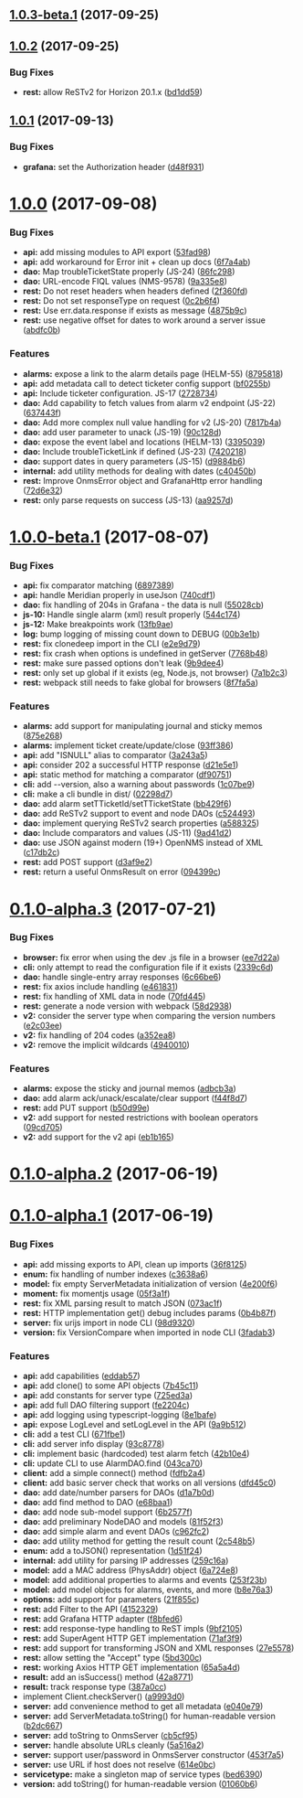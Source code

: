 <a name="1.0.3-beta.1"></a>
## [1.0.3-beta.1](https://github.com/OpenNMS/opennms-js/compare/v1.0.2...v1.0.3-beta.1) (2017-09-25)



<a name="1.0.2"></a>
## [1.0.2](https://github.com/OpenNMS/opennms-js/compare/v1.0.1...v1.0.2) (2017-09-25)


### Bug Fixes

* **rest:** allow ReSTv2 for Horizon 20.1.x ([bd1dd59](https://github.com/OpenNMS/opennms-js/commit/bd1dd59))



<a name="1.0.1"></a>
## [1.0.1](https://github.com/OpenNMS/opennms-js/compare/v1.0.0...v1.0.1) (2017-09-13)


### Bug Fixes

* **grafana:** set the Authorization header ([d48f931](https://github.com/OpenNMS/opennms-js/commit/d48f931))



<a name="1.0.0"></a>
# [1.0.0](https://github.com/OpenNMS/opennms-js/compare/v1.0.0-beta.1...v1.0.0) (2017-09-08)


### Bug Fixes

* **api:** add missing modules to API export ([53fad98](https://github.com/OpenNMS/opennms-js/commit/53fad98))
* **api:** add workaround for Error init + clean up docs ([6f7a4ab](https://github.com/OpenNMS/opennms-js/commit/6f7a4ab))
* **dao:** Map troubleTicketState properly (JS-24) ([86fc298](https://github.com/OpenNMS/opennms-js/commit/86fc298))
* **dao:** URL-encode FIQL values (NMS-9578) ([9a335e8](https://github.com/OpenNMS/opennms-js/commit/9a335e8))
* **rest:** Do not reset headers when headers defined ([2f360fd](https://github.com/OpenNMS/opennms-js/commit/2f360fd))
* **rest:** Do not set responseType on request ([0c2b6f4](https://github.com/OpenNMS/opennms-js/commit/0c2b6f4))
* **rest:** Use err.data.response if exists as message ([4875b9c](https://github.com/OpenNMS/opennms-js/commit/4875b9c))
* **rest:** use negative offset for dates to work around a server issue ([abdfc0b](https://github.com/OpenNMS/opennms-js/commit/abdfc0b))


### Features

* **alarms:** expose a link to the alarm details page (HELM-55) ([8795818](https://github.com/OpenNMS/opennms-js/commit/8795818))
* **api:** add metadata call to detect ticketer config support ([bf0255b](https://github.com/OpenNMS/opennms-js/commit/bf0255b))
* **api:** Include ticketer configuration. JS-17 ([2728734](https://github.com/OpenNMS/opennms-js/commit/2728734))
* **dao:** Add capability to fetch values from alarm v2 endpoint (JS-22) ([637443f](https://github.com/OpenNMS/opennms-js/commit/637443f))
* **dao:** Add more complex null value handling for v2 (JS-20) ([7817b4a](https://github.com/OpenNMS/opennms-js/commit/7817b4a))
* **dao:** add user parameter to unack (JS-19) ([90c128d](https://github.com/OpenNMS/opennms-js/commit/90c128d))
* **dao:** expose the event label and locations (HELM-13) ([3395039](https://github.com/OpenNMS/opennms-js/commit/3395039))
* **dao:** Include troubleTicketLink if defined (JS-23) ([7420218](https://github.com/OpenNMS/opennms-js/commit/7420218))
* **dao:** support dates in query parameters (JS-15) ([d9884b6](https://github.com/OpenNMS/opennms-js/commit/d9884b6))
* **internal:** add utility methods for dealing with dates ([c40450b](https://github.com/OpenNMS/opennms-js/commit/c40450b))
* **rest:** Improve OnmsError object and GrafanaHttp error handling ([72d6e32](https://github.com/OpenNMS/opennms-js/commit/72d6e32))
* **rest:** only parse requests on success (JS-13) ([aa9257d](https://github.com/OpenNMS/opennms-js/commit/aa9257d))



<a name="1.0.0-beta.1"></a>
# [1.0.0-beta.1](https://github.com/OpenNMS/opennms-js/compare/v0.1.0-alpha.3...v1.0.0-beta.1) (2017-08-07)


### Bug Fixes

* **api:** fix comparator matching ([6897389](https://github.com/OpenNMS/opennms-js/commit/6897389))
* **api:** handle Meridian properly in useJson ([740cdf1](https://github.com/OpenNMS/opennms-js/commit/740cdf1))
* **dao:** fix handling of 204s in Grafana - the data is null ([55028cb](https://github.com/OpenNMS/opennms-js/commit/55028cb))
* **js-10:** Handle single alarm (xml) result properly ([544c174](https://github.com/OpenNMS/opennms-js/commit/544c174))
* **js-12:** Make breakpoints work ([13fb9ae](https://github.com/OpenNMS/opennms-js/commit/13fb9ae))
* **log:** bump logging of missing count down to DEBUG ([00b3e1b](https://github.com/OpenNMS/opennms-js/commit/00b3e1b))
* **rest:** fix clonedeep import in the CLI ([e2e9d79](https://github.com/OpenNMS/opennms-js/commit/e2e9d79))
* **rest:** fix crash when options is undefined in getServer ([7768b48](https://github.com/OpenNMS/opennms-js/commit/7768b48))
* **rest:** make sure passed options don't leak ([9b9dee4](https://github.com/OpenNMS/opennms-js/commit/9b9dee4))
* **rest:** only set up global if it exists (eg, Node.js, not browser) ([7a1b2c3](https://github.com/OpenNMS/opennms-js/commit/7a1b2c3))
* **rest:** webpack still needs to fake global for browsers ([8f7fa5a](https://github.com/OpenNMS/opennms-js/commit/8f7fa5a))


### Features

* **alarms:** add support for manipulating journal and sticky memos ([875e268](https://github.com/OpenNMS/opennms-js/commit/875e268))
* **alarms:** implement ticket create/update/close ([93ff386](https://github.com/OpenNMS/opennms-js/commit/93ff386))
* **api:** add "ISNULL" alias to comparator ([3a243a5](https://github.com/OpenNMS/opennms-js/commit/3a243a5))
* **api:** consider 202 a successful HTTP response ([d21e5e1](https://github.com/OpenNMS/opennms-js/commit/d21e5e1))
* **api:** static method for matching a comparator ([df90751](https://github.com/OpenNMS/opennms-js/commit/df90751))
* **cli:** add --version, also a warning about passwords ([1c07be9](https://github.com/OpenNMS/opennms-js/commit/1c07be9))
* **cli:** make a cli bundle in dist/ ([02298d7](https://github.com/OpenNMS/opennms-js/commit/02298d7))
* **dao:** add alarm setTTicketId/setTTicketState ([bb429f6](https://github.com/OpenNMS/opennms-js/commit/bb429f6))
* **dao:** add ReSTv2 support to event and node DAOs ([c524493](https://github.com/OpenNMS/opennms-js/commit/c524493))
* **dao:** implement querying ReSTv2 search properties ([a588325](https://github.com/OpenNMS/opennms-js/commit/a588325))
* **dao:** Include comparators and values (JS-11) ([9ad41d2](https://github.com/OpenNMS/opennms-js/commit/9ad41d2))
* **dao:** use JSON against modern (19+) OpenNMS instead of XML ([c17db2c](https://github.com/OpenNMS/opennms-js/commit/c17db2c))
* **rest:** add POST support ([d3af9e2](https://github.com/OpenNMS/opennms-js/commit/d3af9e2))
* **rest:** return a useful OnmsResult on error ([094399c](https://github.com/OpenNMS/opennms-js/commit/094399c))



<a name="0.1.0-alpha.3"></a>
# [0.1.0-alpha.3](https://github.com/OpenNMS/opennms-js/compare/v0.1.0-alpha.2...v0.1.0-alpha.3) (2017-07-21)


### Bug Fixes

* **browser:** fix error when using the dev .js file in a browser ([ee7d22a](https://github.com/OpenNMS/opennms-js/commit/ee7d22a))
* **cli:** only attempt to read the configuration file if it exists ([2339c6d](https://github.com/OpenNMS/opennms-js/commit/2339c6d))
* **dao:** handle single-entry array responses ([6c66be6](https://github.com/OpenNMS/opennms-js/commit/6c66be6))
* **rest:** fix axios include handling ([e461831](https://github.com/OpenNMS/opennms-js/commit/e461831))
* **rest:** fix handling of XML data in node ([70fd445](https://github.com/OpenNMS/opennms-js/commit/70fd445))
* **rest:** generate a node version with webpack ([58d2938](https://github.com/OpenNMS/opennms-js/commit/58d2938))
* **v2:** consider the server type when comparing the version numbers ([e2c03ee](https://github.com/OpenNMS/opennms-js/commit/e2c03ee))
* **v2:** fix handling of 204 codes ([a352ea8](https://github.com/OpenNMS/opennms-js/commit/a352ea8))
* **v2:** remove the implicit wildcards ([4940010](https://github.com/OpenNMS/opennms-js/commit/4940010))


### Features

* **alarms:** expose the sticky and journal memos ([adbcb3a](https://github.com/OpenNMS/opennms-js/commit/adbcb3a))
* **dao:** add alarm ack/unack/escalate/clear support ([f44f8d7](https://github.com/OpenNMS/opennms-js/commit/f44f8d7))
* **rest:** add PUT support ([b50d99e](https://github.com/OpenNMS/opennms-js/commit/b50d99e))
* **v2:** add support for nested restrictions with boolean operators ([09cd705](https://github.com/OpenNMS/opennms-js/commit/09cd705))
* **v2:** add support for the v2 api ([eb1b165](https://github.com/OpenNMS/opennms-js/commit/eb1b165))



<a name="0.1.0-alpha.2"></a>
# [0.1.0-alpha.2](https://github.com/OpenNMS/opennms-js/compare/v0.1.0-alpha.1...v0.1.0-alpha.2) (2017-06-19)



<a name="0.1.0-alpha.1"></a>
# [0.1.0-alpha.1](https://github.com/OpenNMS/opennms-js/compare/725ed3a...v0.1.0-alpha.1) (2017-06-19)


### Bug Fixes

* **api:** add missing exports to API, clean up imports ([36f8125](https://github.com/OpenNMS/opennms-js/commit/36f8125))
* **enum:** fix handling of number indexes ([c3638a6](https://github.com/OpenNMS/opennms-js/commit/c3638a6))
* **model:** fix empty ServerMetadata initialization of version ([4e200f6](https://github.com/OpenNMS/opennms-js/commit/4e200f6))
* **moment:** fix momentjs usage ([05f3a1f](https://github.com/OpenNMS/opennms-js/commit/05f3a1f))
* **rest:** fix XML parsing result to match JSON ([073ac1f](https://github.com/OpenNMS/opennms-js/commit/073ac1f))
* **rest:** HTTP implementation get() debug includes params ([0b4b87f](https://github.com/OpenNMS/opennms-js/commit/0b4b87f))
* **server:** fix urijs import in node CLI ([98d9320](https://github.com/OpenNMS/opennms-js/commit/98d9320))
* **version:** fix VersionCompare when imported in node CLI ([3fadab3](https://github.com/OpenNMS/opennms-js/commit/3fadab3))


### Features

* **api:** add capabilities ([eddab57](https://github.com/OpenNMS/opennms-js/commit/eddab57))
* **api:** add clone() to some API objects ([7b45c11](https://github.com/OpenNMS/opennms-js/commit/7b45c11))
* **api:** add constants for server type ([725ed3a](https://github.com/OpenNMS/opennms-js/commit/725ed3a))
* **api:** add full DAO filtering support ([fe2204c](https://github.com/OpenNMS/opennms-js/commit/fe2204c))
* **api:** add logging using typescript-logging ([8e1bafe](https://github.com/OpenNMS/opennms-js/commit/8e1bafe))
* **api:** expose LogLevel and setLogLevel in the API ([9a9b512](https://github.com/OpenNMS/opennms-js/commit/9a9b512))
* **cli:** add a test CLI ([671fbe1](https://github.com/OpenNMS/opennms-js/commit/671fbe1))
* **cli:** add server info display ([93c8778](https://github.com/OpenNMS/opennms-js/commit/93c8778))
* **cli:** implement basic (hardcoded) test alarm fetch ([42b10e4](https://github.com/OpenNMS/opennms-js/commit/42b10e4))
* **cli:** update CLI to use AlarmDAO.find ([043ca70](https://github.com/OpenNMS/opennms-js/commit/043ca70))
* **client:** add a simple connect() method ([fdfb2a4](https://github.com/OpenNMS/opennms-js/commit/fdfb2a4))
* **client:** add basic server check that works on all versions ([dfd45c0](https://github.com/OpenNMS/opennms-js/commit/dfd45c0))
* **dao:** add date/number parsers for DAOs ([d1a7b0d](https://github.com/OpenNMS/opennms-js/commit/d1a7b0d))
* **dao:** add find method to DAO ([e68baa1](https://github.com/OpenNMS/opennms-js/commit/e68baa1))
* **dao:** add node sub-model support ([6b2577f](https://github.com/OpenNMS/opennms-js/commit/6b2577f))
* **dao:** add preliminary NodeDAO and models ([81f52f3](https://github.com/OpenNMS/opennms-js/commit/81f52f3))
* **dao:** add simple alarm and event DAOs ([c962fc2](https://github.com/OpenNMS/opennms-js/commit/c962fc2))
* **dao:** add utility method for getting the result count ([2c548b5](https://github.com/OpenNMS/opennms-js/commit/2c548b5))
* **enum:** add a toJSON() representation ([1d51f24](https://github.com/OpenNMS/opennms-js/commit/1d51f24))
* **internal:** add utility for parsing IP addresses ([259c16a](https://github.com/OpenNMS/opennms-js/commit/259c16a))
* **model:** add a MAC address (PhysAddr) object ([6a724e8](https://github.com/OpenNMS/opennms-js/commit/6a724e8))
* **model:** add additional properties to alarms and events ([253f23b](https://github.com/OpenNMS/opennms-js/commit/253f23b))
* **model:** add model objects for alarms, events, and more ([b8e76a3](https://github.com/OpenNMS/opennms-js/commit/b8e76a3))
* **options:** add support for parameters ([21f855c](https://github.com/OpenNMS/opennms-js/commit/21f855c))
* **rest:** add Filter to the API ([4152329](https://github.com/OpenNMS/opennms-js/commit/4152329))
* **rest:** add Grafana HTTP adapter ([f8bfed6](https://github.com/OpenNMS/opennms-js/commit/f8bfed6))
* **rest:** add response-type handling to ReST impls ([9bf2105](https://github.com/OpenNMS/opennms-js/commit/9bf2105))
* **rest:** add SuperAgent HTTP GET implementation ([71af3f9](https://github.com/OpenNMS/opennms-js/commit/71af3f9))
* **rest:** add support for transforming JSON and XML responses ([27e5578](https://github.com/OpenNMS/opennms-js/commit/27e5578))
* **rest:** allow setting the "Accept" type ([5bd300c](https://github.com/OpenNMS/opennms-js/commit/5bd300c))
* **rest:** working Axios HTTP GET implementation ([65a5a4d](https://github.com/OpenNMS/opennms-js/commit/65a5a4d))
* **result:** add an isSuccess() method ([42a8771](https://github.com/OpenNMS/opennms-js/commit/42a8771))
* **result:** track response type ([387a0cc](https://github.com/OpenNMS/opennms-js/commit/387a0cc))
* implement Client.checkServer() ([a9993d0](https://github.com/OpenNMS/opennms-js/commit/a9993d0))
* **server:** add convenience method to get all metadata ([e040e79](https://github.com/OpenNMS/opennms-js/commit/e040e79))
* **server:** add ServerMetadata.toString() for human-readable version ([b2dc667](https://github.com/OpenNMS/opennms-js/commit/b2dc667))
* **server:** add toString to OnmsServer ([cb5cf95](https://github.com/OpenNMS/opennms-js/commit/cb5cf95))
* **server:** handle absolute URLs cleanly ([5a516a2](https://github.com/OpenNMS/opennms-js/commit/5a516a2))
* **server:** support user/password in OnmsServer constructor ([453f7a5](https://github.com/OpenNMS/opennms-js/commit/453f7a5))
* **server:** use URL if host does not reselve ([614e0bc](https://github.com/OpenNMS/opennms-js/commit/614e0bc))
* **servicetype:** make a singleton map of service types ([bed6390](https://github.com/OpenNMS/opennms-js/commit/bed6390))
* **version:** add toString() for human-readable version ([01060b6](https://github.com/OpenNMS/opennms-js/commit/01060b6))



